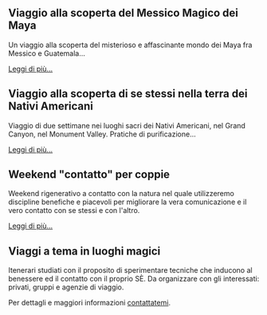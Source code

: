 ## Viaggio alla scoperta del Messico Magico dei Maya

Un viaggio alla scoperta del misterioso e affascinante mondo dei Maya fra Messico e Guatemala...

[Leggi di più...](/vacanze-benessere/messico)

## Viaggio alla scoperta di se stessi nella terra dei Nativi Americani

Viaggio di due settimane nei luoghi sacri dei Nativi Americani, nel Grand Canyon, nel Monument Valley. Pratiche di purificazione...

[Leggi di più...](/vacanze-benessere/stati-uniti)

## Weekend "contatto" per coppie

Weekend rigenerativo a contatto con la natura nel quale utilizzeremo discipline benefiche e piacevoli per migliorare la vera comunicazione e il vero contatto con se stessi e con l'altro.

[Leggi di più...](/weekend-contatto)

## Viaggi a tema in luoghi magici

Itenerari studiati con il proposito di sperimentare tecniche che inducono al benessere ed il contatto con il proprio SÈ. Da organizzare con gli interessati: privati, gruppi e agenzie di viaggio.

Per dettagli e maggiori informazioni [contattatemi](../contatto.md).
